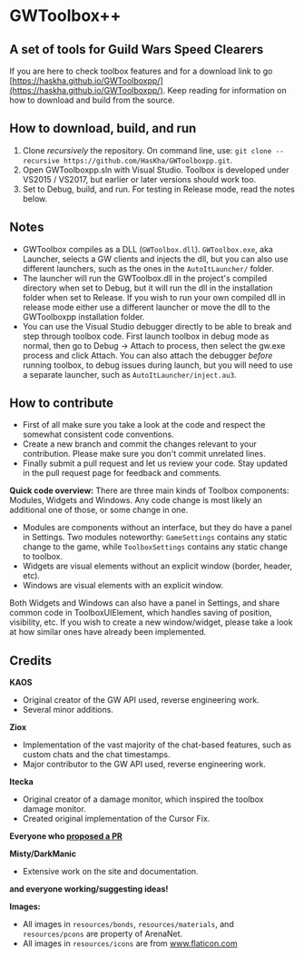 # GWToolbox++

## A set of tools for Guild Wars Speed Clearers

If you are here to check toolbox features and for a download link to go [https://haskha.github.io/GWToolboxpp/](https://haskha.github.io/GWToolboxpp/). Keep reading for information on how to download and build from the source.

## How to download, build, and run
1. Clone *recursively* the repository. On command line, use: `git clone --recursive https://github.com/HasKha/GWToolboxpp.git`.
2. Open GWToolboxpp.sln with Visual Studio. Toolbox is developed under VS2015 / VS2017, but earlier or later versions should work too. 
3. Set to Debug, build, and run. For testing in Release mode, read the notes below.

## Notes
* GWToolbox compiles as a DLL (`GWToolbox.dll`). `GWToolbox.exe`, aka Launcher, selects a GW clients and injects the dll, but you can also use different launchers, such as the ones in the `AutoItLauncher/` folder.
* The launcher will run the GWToolbox.dll in the project's compiled directory when set to Debug, but it will run the dll in the installation folder when set to Release. If you wish to run your own compiled dll in release mode either use a different launcher or move the dll to the GWToolboxpp installation folder.
* You can use the Visual Studio debugger directly to be able to break and step through toolbox code. First launch toolbox in debug mode as normal, then go to Debug -> Attach to process, then select the gw.exe process and click Attach. You can also attach the debugger *before* running toolbox, to debug issues during launch, but you will need to use a separate launcher, such as `AutoItLauncher/inject.au3`. 

## How to contribute
* First of all make sure you take a look at the code and respect the somewhat consistent code conventions.
* Create a new branch and commit the changes relevant to your contribution. Please make sure you don't commit unrelated lines.
* Finally submit a pull request and let us review your code. Stay updated in the pull request page for feedback and comments.

**Quick code overview:**
There are three main kinds of Toolbox components: Modules, Widgets and Windows. Any code change is most likely an additional one of those, or some change in one. 
* Modules are components without an interface, but they do have a panel in Settings. Two modules noteworthy: `GameSettings` contains any static change to the game, while `ToolboxSettings` contains any static change to toolbox.
* Widgets are visual elements without an explicit window (border, header, etc).
* Windows are visual elements with an explicit window.

Both Widgets and Windows can also have a panel in Settings, and share common code in ToolboxUIElement, which handles saving of position, visibility, etc. If you wish to create a new window/widget, please take a look at how similar ones have already been implemented.

## Credits

 **KAOS**
 * Original creator of the GW API used, reverse engineering work.
 * Several minor additions.

 **Ziox**   
 * Implementation of the vast majority of the chat-based features, such as custom chats and the chat timestamps.
 * Major contributor to the GW API used, reverse engineering work.

 **Itecka** 
 * Original creator of a damage monitor, which inspired the toolbox damage monitor.
 * Created original implementation of the Cursor Fix.

 **Everyone who [proposed a PR](https://github.com/HasKha/GWToolboxpp/pulls?q=is%3Apr+is%3Aclosed)**

 **Misty/DarkManic**
 * Extensive work on the site and documentation.

 **and everyone working/suggesting ideas!**

**Images:**
* All images in `resources/bonds`, `resources/materials`, and `resources/pcons` are property of ArenaNet.
* All images in `resources/icons` are from www.flaticon.com 
